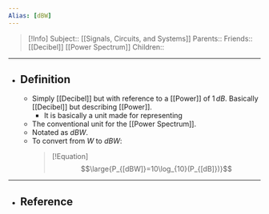 ```yaml
---
Alias: [dBW]
---
```

> [!Info]
> Subject:: [[Signals, Circuits, and Systems]]
> Parents:: 
> Friends:: [[Decibel]] [[Power Spectrum]]
> Children:: 
---
- ## Definition
	- Simply [[Decibel]] but with reference to a [[Power]] of $1\,dB$. Basically [[Decibel]] but describing [[Power]].
		- It is basically a unit made for representing 
	- The conventional unit for the [[Power Spectrum]].
	- Notated as $dBW$.
	- To convert from $W$ to $dBW$:
	  > [!Equation]
	  > $$\large{P_{[dBW]}=10\log_{10}(P_{[dB]})}$$
---
- ## Reference